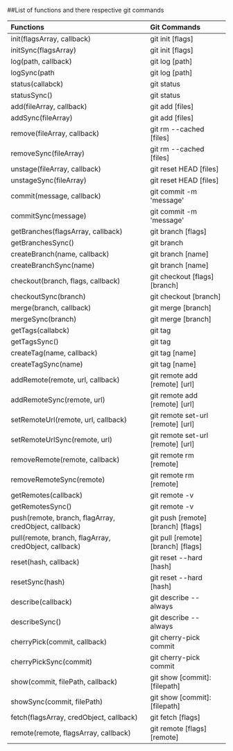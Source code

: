 ##List of functions and there respective git commands

| Functions | Git Commands |
|:---|:---|
| init(flagsArray, callback) | git init [flags] |
| initSync(flagsArray) | git init [flags] |
| log(path, callback) | git log [path] |
| logSync(path | git log [path] |
| status(callabck) | git status |
| statusSync() | git status |
| add(fileArray, callback) | git add [files] |
| addSync(fileArray) | git add [files] |
| remove(fileArray, callback) | git rm --cached [files] |
| removeSync(fileArray) | git rm --cached [files] |
| unstage(fileArray, callback) | git reset HEAD [files] |
| unstageSync(fileArray) | git reset HEAD [files] |
| commit(message, callback) | git commit -m 'message' |
| commitSync(message) | git commit -m 'message' |
| getBranches(flagsArray, callback) | git branch [flags] |
| getBranchesSync() | git branch |
| createBranch(name, callback) | git branch [name] |
| createBranchSync(name) | git branch [name] |
| checkout(branch, flags, callback) | git checkout [flags] [branch] |
| checkoutSync(branch) | git checkout [branch] |
| merge(branch, callback) | git merge [branch] |
| mergeSync(branch) | git merge [branch] |
| getTags(callabck) | git tag |
| getTagsSync() | git tag |
| createTag(name, callback) | git tag [name] |
| createTagSync(name) | git tag [name] |
| addRemote(remote, url, callback) | git remote add [remote] [url] |
| addRemoteSync(remote, url) | git remote add [remote] [url] |
| setRemoteUrl(remote, url, callback) | git remote set-url [remote] [url] |
| setRemoteUrlSync(remote, url) | git remote set-url [remote] [url] |
| removeRemote(remote, callback) | git remote rm [remote] |
| removeRemoteSync(remote) | git remote rm [remote] |
| getRemotes(callback) | git remote -v |
| getRemotesSync() | git remote -v |
| push(remote, branch, flagArray, credObject, callback) | git push [remote] [branch] [flags] |
| pull(remote, branch, flagArray, credObject, callback) | git pull [remote] [branch] [flags] |
| reset(hash, callback) | git reset --hard [hash] |
| resetSync(hash) | git reset --hard [hash] |
| describe(callback) | git describe --always |
| describeSync() | git describe --always |
| cherryPick(commit, callback) | git cherry-pick commit |
| cherryPickSync(commit) | git cherry-pick commit |
| show(commit, filePath, callback) | git show [commit]:[filepath] |
| showSync(commit, filePath) | git show [commit]:[filepath] |
| fetch(flagsArray, credObject, callback) | git fetch [flags] |
| remote(remote, flagsArray, callback) | git remote [flags] [remote] |
